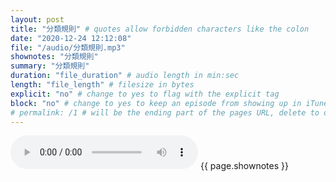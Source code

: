 ```yaml
---
layout: post
title: "分類規則" # quotes allow forbidden characters like the colon
date: "2020-12-24 12:12:08"
file: "/audio/分類規則.mp3"
shownotes: "分類規則"
summary: "分類規則"
duration: "file_duration" # audio length in min:sec
length: "file_length" # filesize in bytes
explicit: "no" # change to yes to flag with the explicit tag
block: "no" # change to yes to keep an episode from showing up in iTunes
# permalink: /1 # will be the ending part of the pages URL, delete to default to the title
---
```


<audio controls>
<source src="{{site.url}}{{site.baseurl}}{{ page.file }}" type="audio/x-mp3">
Your browser does not support the audio element.
</audio>
{{ page.shownotes }}
